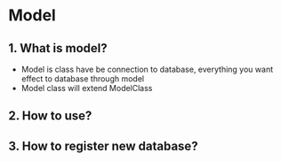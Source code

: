 # Model
## 1. What is model?
- Model is class have be connection to database, everything you want effect to database through model
- Model class will extend ModelClass
## 2. How to use?
## 3. How to register new database?
